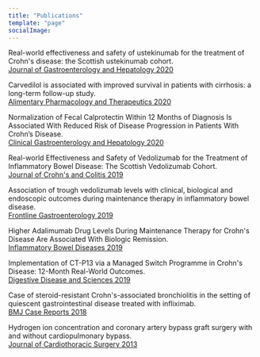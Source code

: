 ```yaml
---
title: "Publications"
template: "page"
socialImage:
---
```


Real-world effectiveness and safety of ustekinumab for the treatment of Crohn's disease: the Scottish ustekinumab cohort.\
[Journal of Gastroenterology and Hepatology 2020](https://doi.org/10.1111/jgh.15390)

Carvedilol is associated with improved survival in patients with cirrhosis: a long-term follow-up study.\
[Alimentary Pharmacology and Therapeutics 2020](https://pubmed.ncbi.nlm.nih.gov/33296526/)

Normalization of Fecal Calprotectin Within 12 Months of Diagnosis Is Associated With Reduced Risk of Disease Progression in Patients With Crohn’s Disease.\
[Clinical Gastroenterology and Hepatology 2020](https://doi.org/10.1016/j.cgh.2020.08.022)

Real-world Effectiveness and Safety of Vedolizumab for the Treatment of Inflammatory Bowel Disease: The Scottish Vedolizumab Cohort.\
[Journal of Crohn's and Colitis 2019](https://doi.org/10.1093/ecco-jcc/jjz042)

Association of trough vedolizumab levels with clinical, biological and endoscopic outcomes during maintenance therapy in inflammatory bowel disease.\
[Frontline Gastroenterology 2019](https://doi.org/10.1136/flgastro-2019-101197)

Higher Adalimumab Drug Levels During Maintenance Therapy for Crohn's Disease Are Associated With Biologic Remission.\
[Inflammatory Bowel Diseases 2019](https://doi.org/10.1093/ibd/izy320)

Implementation of CT-P13 via a Managed Switch Programme in Crohn's Disease: 12-Month Real-World Outcomes.\
[Digestive Disease and Sciences 2019](https://doi.org/10.1007/s10620-018-5406-8)

Case of steroid-resistant Crohn's-associated bronchiolitis in the setting of quiescent gastrointestinal disease treated with infliximab.\
[BMJ Case Reports 2018](https://doi.org/10.1136/bcr-2018-226934)

Hydrogen ion concentration and coronary artery bypass graft surgery with and without cardiopulmonary bypass.\
[Journal of Cardiothoracic Surgery 2013](https://doi.org/10.1186/1749-8090-8-184)
